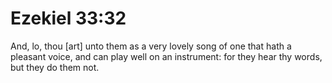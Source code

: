 # Ezekiel 33:32

And, lo, thou [art] unto them as a very lovely song of one that hath a pleasant voice, and can play well on an instrument: for they hear thy words, but they do them not.